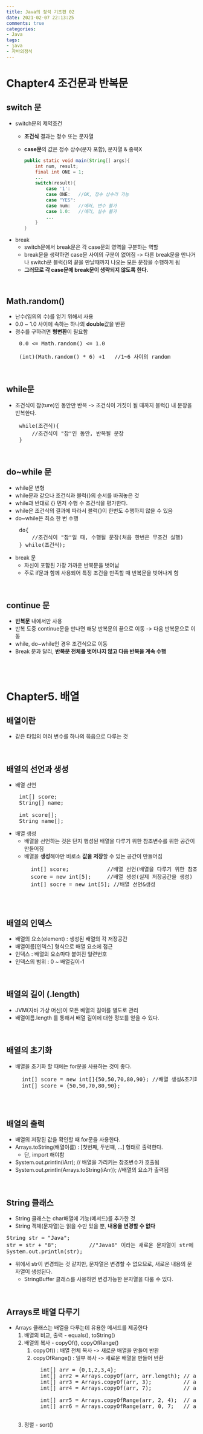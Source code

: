 ```yaml
---
title: Java의 정석 기초편 02
date: 2021-02-07 22:13:25
comments: true
categories:
- Java
tags:
- java
- 자바의정석
---
```


# Chapter4 조건문과 반복문

## switch 문
* switch문의 제약조건
    * **조건식** 결과는 정수 또는 문자열
    * **case문**의 값은 정수 상수(문자 포함), 문자열 & 중복X

        ```java
        public static void main(String[] args){
            int num, result;
            final int ONE = 1;
            ...
            switch(result){
                case '1':
                case ONE:   //OK, 정수 상수라 가능
                case "YES":
                case num:   //에러, 변수 불가
                case 1.0:   //에러, 실수 불가
                ...
            }
        }
        ```
* break
    * switch문에서 break문은 각 case문의 영역을 구분하는 역할
    * break문을 생략하면 case문 사이의 구분이 없어짐 -> 다른 break문을 만나거나 switch문 블럭{}의 끝을 만날때까지 나오는 모든 문장을 수행하게 됨
    * **그러므로 각 case문에 break문이 생략되지 않도록 한다.**



<br>

## Math.random()
* 난수(임의의 수)를 얻기 위해서 사용
* 0.0 ~ 1.0 사이에 속하는 하나의 **double**값을 반환
* 졍수를 구하려면 **형변환**이 필요함
<pre>
    0.0 <= Math.random() <= 1.0

    (int)(Math.random() * 6) +1   //1~6 사이의 random
</pre>


<br>

## while문
* 조건식이 참(ture)인 동안만 반복 -> 조건식이 거짓이 될 때까지 블럭{} 내 문장을 반복한다.
<pre>
    while(조건식){
        //조건식이 "참"인 동안, 반복될 문장
    }
</pre>

<br>

## do~while 문
* while문 변형
* while문과 같으나 조건식과 블럭{}의 순서를 바궈놓은 것 
* while과 반대로 {} 먼저 수행 수 조건식을 평가한다.
* while은 조건식의 결과에 따라서 블럭{}이 한번도 수행하지 않을 수 있음
* do~while은 최소 한 번 수행
<pre>
    do{
        //조건식이 "참"일 때, 수행될 문장(처음 한번은 무조건 실행)
    } while(조건식);
</pre>
* break 문
    * 자신이 포함된 가장 가까운 반복문을 벗어남
    * 주로 if문과 함께 사용되어 특정 조건을 만족할 때 반복문을 벗어나게 함

<br>

## continue 문
* **반복문** 내에서만 사용
* 반복 도중 continue문을 만나면 해당 반복문의 끝으로 이동 -> 다음 반복문으로 이동
* while, do~while인 경우 조건식으로 이동
* Break 문과 달리, **반복문 전체를 벗어나지 않고 다음 반복을 계속 수행**

<br><br>

# Chapter5. 배열

## 배열이란
* 같은 타입의 여러 변수를 하나의 묶음으로 다루는 것

<br>

## 배열의 선언과 생성
* 배열 선언
<pre>
    int[] score;
    String[] name;

    int score[];
    String name[];
</pre>
* 배열 생성
    * 배열을 선언하는 것은 단지 행성된 배열을 다루기 위한 참조변수를 위한 공간이 만들어짐
    * 배열을 **생성**해야만 비로소 **값을 저장**할 수 있는 공간이 만들어짐
        <pre>
        int[] score;            //배열 선언(배열을 다루기 위한 참조변수
        score = new int[5];     //배열 생성(실제 저장공간을 생성)
        int[] socre = new int[5]; //배열 선언&생성
        </pre>
<br>

## 배열의 인덱스
* 배열의 요소(element) : 생성된 배열의 각 저장공간
* 배열이름[인덱스] 형식으로 배열 요소에 접근
* 인덱스 : 배열의 요소마다 붙여진 일련번호
* 인덱스의 범위 : 0 ~ 배열길이-1 

<br>

## 배열의 길이 (.length)
* JVM(자바 가상 머신)이 모든 배열의 길이를 별도로 관리
* 배열이름.length 를 통해서 배열 길이에 대한 정보를 얻을 수 있다. 

<br>

## 배열의 초기화
* 배열을 초기화 할 때에는 for문을 사용하는 것이 좋다.
    <pre>
    int[] score = new int[]{50,50,70,80,90}; //배열 생성&초기화  
    int[] score = {50,50,70,80,90};
    </pre>
<br>

## 배열의 출력
* 배열의 저장된 값을 확인할 때 for문을 사용한다.
* Arrays.toString(배열이름) : [첫번째, 두번째, ...] 형태로 출력한다.
    * 단, import 해야함
* System.out.println(iArr); // 배열을 가리키는 참조변수가 호출됨
* System.out.println(Arrays.toString(iArr)); //배열의 요소가 출력됨

<br>

## String 클래스
* String 클래스는 char배열에 기능(메서드)를 추가한 것
* String 객체(문자열)는 읽을 수만 있을 뿐, **내용을 변경할 수 없다**
<pre>
String str = "Java";
str = str + "8";          //"Java8" 이라는 새로운 문자열이 str에 저장됨
System.out.println(str);    
</pre>
* 위에서 str이 변경되는 것 같지만, 문자열은 변경할 수 없으므로, 새로운 내용의 문자열이 생성된다.
    * StringBuffer 클래스를 사용하면 변경가능한 문자열을 다룰 수 있다.

<br>

## Arrays로 배열 다루기
* Arrays 클래스는 배열을 다루는데 유용한 메서드를 제공한다
    1. 배열의 비교, 출력 - equals(), toString()
    2. 배열의 복사 - copyOf(), copyOfRange()
        1. copyOf() : 배열 전체 복사 -> 새로운 배열을 만들어 반환
        2. copyOfRange() : 일부 복사 -> 새로운 배열을 만들어 반환
        <pre>
            int[] arr = {0,1,2,3,4};
            int[] arr2 = Arrays.copyOf(arr, arr.length); // arr2 = [0,1,2,3,4]
            int[] arr3 = Arrays.copyOf(arr, 3);          // arr3 = [0,1,2]
            int[] arr4 = Arrays.copyOf(arr, 7);          // arr4 = [0,1,2,3,4,0,0]

            int[] arr5 = Arrays.copyOfRange(arr, 2, 4);  // arr5 = [2,3]
            int[] arr6 = Arrays.copyOfRange(arr, 0, 7;   // arr6 = [0,1,2,3,4,0,0]
        </pre>
    3. 정렬 - sort()
